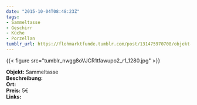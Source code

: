 ```yaml
---
date: "2015-10-04T08:48:23Z"
tags:
- Sammeltasse
- Geschirr
- Küche
- Porzellan
tumblr_url: https://flohmarktfunde.tumblr.com/post/131475970708/objekt-sammeltasse-beschreibung-lorem-ipsum-ort
---
```

 {{< figure src="tumblr_nwgg8oVJCR1tfawupo2_r1_1280.jpg" >}}  

**Objekt:** Sammeltasse  
**Beschreibung:**   
**Ort:**   
**Preis:** 5€  
**Links:** 
